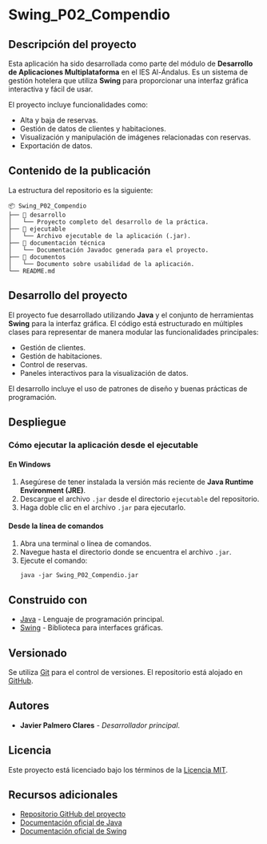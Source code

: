 # Swing_P02_Compendio

## Descripción del proyecto
Esta aplicación ha sido desarrollada como parte del módulo de **Desarrollo de Aplicaciones Multiplataforma** en el IES Al-Ándalus. Es un sistema de gestión hotelera que utiliza **Swing** para proporcionar una interfaz gráfica interactiva y fácil de usar. 

El proyecto incluye funcionalidades como:
- Alta y baja de reservas.
- Gestión de datos de clientes y habitaciones.
- Visualización y manipulación de imágenes relacionadas con reservas.
- Exportación de datos.

## Contenido de la publicación
La estructura del repositorio es la siguiente:

```
📦 Swing_P02_Compendio
├── 📂 desarrollo
│   └── Proyecto completo del desarrollo de la práctica.
├── 📂 ejecutable
│   └── Archivo ejecutable de la aplicación (.jar).
├── 📂 documentación técnica
│   └── Documentación Javadoc generada para el proyecto.
├── 📂 documentos
│   └── Documento sobre usabilidad de la aplicación.
└── README.md
```

## Desarrollo del proyecto
El proyecto fue desarrollado utilizando **Java** y el conjunto de herramientas **Swing** para la interfaz gráfica. 
El código está estructurado en múltiples clases para representar de manera modular las funcionalidades principales:
- Gestión de clientes.
- Gestión de habitaciones.
- Control de reservas.
- Paneles interactivos para la visualización de datos.

El desarrollo incluye el uso de patrones de diseño y buenas prácticas de programación.

## Despliegue
### Cómo ejecutar la aplicación desde el ejecutable

#### En Windows
1. Asegúrese de tener instalada la versión más reciente de **Java Runtime Environment (JRE)**.
2. Descargue el archivo `.jar` desde el directorio `ejecutable` del repositorio.
3. Haga doble clic en el archivo `.jar` para ejecutarlo.

#### Desde la línea de comandos
1. Abra una terminal o línea de comandos.
2. Navegue hasta el directorio donde se encuentra el archivo `.jar`.
3. Ejecute el comando:
   ```
   java -jar Swing_P02_Compendio.jar
   ```

## Construido con
- [Java](https://www.oracle.com/java/) - Lenguaje de programación principal.
- [Swing](https://docs.oracle.com/javase/8/docs/technotes/guides/swing/) - Biblioteca para interfaces gráficas.

## Versionado
Se utiliza [Git](https://git-scm.com/) para el control de versiones. El repositorio está alojado en [GitHub](https://github.com).

## Autores
- **Javier Palmero Clares** - *Desarrollador principal*.

## Licencia
Este proyecto está licenciado bajo los términos de la [Licencia MIT](https://opensource.org/licenses/MIT).

## Recursos adicionales
- [Repositorio GitHub del proyecto](https://github.com/tu_usuario/Swing_P02_Compendio)
- [Documentación oficial de Java](https://docs.oracle.com/en/java/)
- [Documentación oficial de Swing](https://docs.oracle.com/javase/tutorial/uiswing/)
